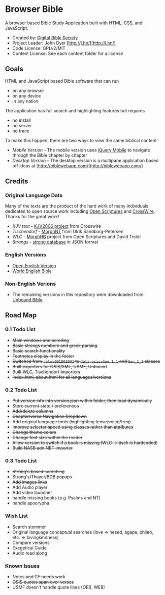 # Browser Bible 

A browser based Bible Study Application built with HTML, CSS, and JavaScript.

* Created by: [Digital Bible Society](http://www.dbsbible.org)
* Project Leader: John Dyer [http://j.hn/](http://j.hn/)
* Code License: GPLv2/MIT
* Content License: See each content folder for a license

## Goals

HTML and JavaScript based Bible software that can run

* on any browser
* on any device
* in any nation

The application has full search and highlighting features but requires

* no install
* no server
* no trace

To make this happen, there are two ways to view the same biblical content

* *Mobile Version* - The mobile version uses [jQuery Mobile](http://www.jquerymobile.com/) to navigate through the Bible chapter by chapter
* *Desktop Version* - The desktop version is a multipane application based off ideas at [http://biblewebapp.com/](http://biblewebapp.com/)

## Credits

### Original Language Data

Many of the texts are the product of the hard work of many individuals dedicated to open
source work including [Open Scriptures](http://openscriptures.org) and [CrossWire](http://www.crosswire.org/). Thanks for the great work!

* *KJV text* - [KJV2006 project](http://www.crosswire.org/~dmsmith/kjv2006/index.html) from Crosswire
* *Tischendorf* - [MorphNT](https://github.com/morphgnt/tischendorf-data) from Ulrik Sandborg-Petersen 
* *WLC* - [MorphHB](https://github.com/openscriptures/morphhb) project from Open Scriptures and David Troidl
* *Strongs* - [strong database](https://github.com/openscriptures/strongs) in JSON format

### English Versions

* [Open English Version](http://openenglishbible.org/)
* [World English Bible](http://ebible.org)

### Non-English Verions

* The remaining versions in this repository were downloaded from [Unbound Bible](http://www.unboundbible.org)

## Road Map

### 0.1 Todo List

* ~~Main windows and scrolling~~
* ~~Basic strongs numbers and greek parsing~~
* ~~Basic search functionality~~
* ~~Footnotes display in the footer~~
* ~~Switched from `rel=v001001001` to `data-osis=Gen.1.1` and `Gen_1_1` classes~~
* ~~Built exporters for OSIS/XML, USMF, Unbound~~
* ~~Built WLC, Tischendorf importers~~
* ~~index.html, about.html for all languages/versions~~

### 0.2 Todo List

* ~~Put version info into version.json within folder, then load dynamically~~
* ~~Store current state / preferences~~
* ~~Add/delete columns~~
* ~~Chapter/verse Navigation Dropdown~~
* ~~Add original language tools (highlighting tense/voice/freq)~~
* ~~Improve selector speed using classes rather than attributes~~
* ~~Change theme colors~~
* ~~Change font size within the reader~~
* ~~Allow version to switch if a book is missing (WLC -> tisch is hardcoded)~~
* ~~Build NASB adn NET importer~~

### 0.3 Todo List

* ~~Strong's based searching~~
* ~~Strong's/Thayer/BDB popups~~
* ~~Add images links~~
* Add Audio player
* Add video launcher
* handle missing books (e.g. Psalms and NT)
* handle apocrypha

### Wish List

* Search stemmer
* Original language conceptual searches (love => hesed, agape, phileo, etc. => lovingkindness)
* Compare versions
* Exegetical Guide
* Audio read along

### Known Issues

* ~~Notes and CF needs work~~
* ~~OSIS quotes span over verses~~
* USMF doesn't handle quote lines (OEB, WEB)

